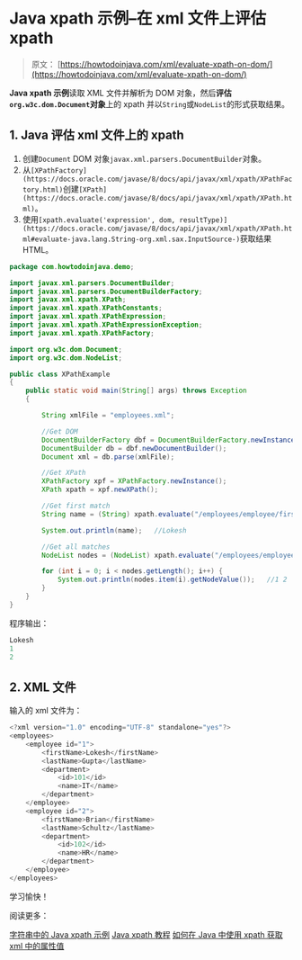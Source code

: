 # Java xpath 示例–在 xml 文件上评估 xpath

> 原文： [https://howtodoinjava.com/xml/evaluate-xpath-on-dom/](https://howtodoinjava.com/xml/evaluate-xpath-on-dom/)

**Java xpath 示例**读取 XML 文件并解析为 DOM 对象，然后**评估`org.w3c.dom.Document`对象**上的 xpath 并以`String`或`NodeList`的形式获取结果。

## 1\. Java 评估 xml 文件上的 xpath

1.  创建`Document` DOM 对象`javax.xml.parsers.DocumentBuilder`对象。
2.  从`[XPathFactory](https://docs.oracle.com/javase/8/docs/api/javax/xml/xpath/XPathFactory.html)`创建`[XPath](https://docs.oracle.com/javase/8/docs/api/javax/xml/xpath/XPath.html)`。
3.  使用`[xpath.evaluate('expression', dom, resultType)](https://docs.oracle.com/javase/8/docs/api/javax/xml/xpath/XPath.html#evaluate-java.lang.String-org.xml.sax.InputSource-)`获取结果 HTML。

```java
package com.howtodoinjava.demo;

import javax.xml.parsers.DocumentBuilder;
import javax.xml.parsers.DocumentBuilderFactory;
import javax.xml.xpath.XPath;
import javax.xml.xpath.XPathConstants;
import javax.xml.xpath.XPathExpression;
import javax.xml.xpath.XPathExpressionException;
import javax.xml.xpath.XPathFactory;

import org.w3c.dom.Document;
import org.w3c.dom.NodeList;

public class XPathExample 
{
	public static void main(String[] args) throws Exception 
	{

		String xmlFile = "employees.xml";

		//Get DOM
		DocumentBuilderFactory dbf = DocumentBuilderFactory.newInstance();
        DocumentBuilder db = dbf.newDocumentBuilder();
        Document xml = db.parse(xmlFile);

        //Get XPath 
        XPathFactory xpf = XPathFactory.newInstance();
        XPath xpath = xpf.newXPath();

        //Get first match
        String name = (String) xpath.evaluate("/employees/employee/firstName", xml, XPathConstants.STRING);

        System.out.println(name);	//Lokesh

        //Get all matches
        NodeList nodes = (NodeList) xpath.evaluate("/employees/employee/@id", xml, XPathConstants.NODESET);

        for (int i = 0; i < nodes.getLength(); i++) {
        	System.out.println(nodes.item(i).getNodeValue());	//1 2
        }
    }
}    

```

程序输出：

```java
Lokesh
1
2

```

## 2\. XML 文件

输入的 xml 文件为：

```java
<?xml version="1.0" encoding="UTF-8" standalone="yes"?>
<employees>
    <employee id="1">
        <firstName>Lokesh</firstName>
        <lastName>Gupta</lastName>
        <department>
            <id>101</id>
            <name>IT</name>
        </department>
    </employee>
    <employee id="2">
        <firstName>Brian</firstName>
        <lastName>Schultz</lastName>
        <department>
            <id>102</id>
            <name>HR</name>
        </department>
    </employee>
</employees>

```

学习愉快！

阅读更多：

[字符串中的 Java xpath 示例](https://howtodoinjava.com/xml/evaluate-xpath-on-xml-string/)
[Java xpath 教程](https://howtodoinjava.com/xml/how-to-work-with-xpaths-in-java-with-examples/)
[如何在 Java 中使用 xpath 获取 xml 中的属性值](https://howtodoinjava.com/xml/xpath-attribute-evaluate/)